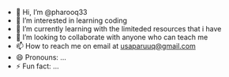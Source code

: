 - 👋 Hi, I’m @pharooq33
- 👀 I’m interested in learning coding
- 🌱 I’m currently learning with the limiteded resources that i have 
- 💞️ I’m looking to collaborate with anyone who can teach me
- 📫 How to reach me on email at usaparuuq@gmail.com
- 😄 Pronouns: ...
- ⚡ Fun fact: ...

<!---
pharooq33/pharooq33 is a ✨ special ✨ repository because its `README.md` (this file) appears on your GitHub profile.
You can click the Preview link to take a look at your changes.
--->
